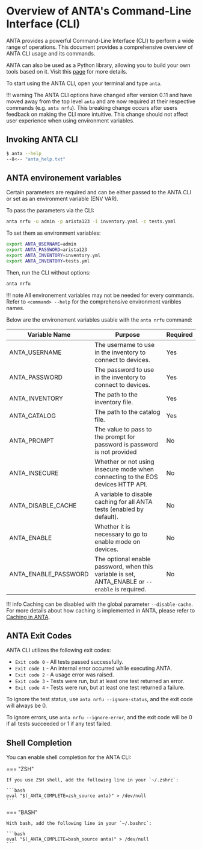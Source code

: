 <!--
  ~ Copyright (c) 2023 Arista Networks, Inc.
  ~ Use of this source code is governed by the Apache License 2.0
  ~ that can be found in the LICENSE file.
  -->

# Overview of ANTA's Command-Line Interface (CLI)

ANTA provides a powerful Command-Line Interface (CLI) to perform a wide range of operations. This document provides a comprehensive overview of ANTA CLI usage and its commands.

ANTA can also be used as a Python library, allowing you to build your own tools based on it. Visit this [page](../advanced_usages/as-python-lib.md) for more details.

To start using the ANTA CLI, open your terminal and type `anta`.

!!! warning
    The ANTA CLI options have changed after version 0.11 and have moved away from the top level `anta` and are now required at their respective commands (e.g. `anta nrfu`). This breaking change occurs after users feedback on making the CLI more intuitive. This change should not affect user experience when using environment variables.

## Invoking ANTA CLI

```bash
$ anta --help
--8<-- "anta_help.txt"
```

## ANTA environement variables

Certain parameters are required and can be either passed to the ANTA CLI or set as an environment variable (ENV VAR).

To pass the parameters via the CLI:

```bash
anta nrfu -u admin -p arista123 -i inventory.yaml -c tests.yaml
```

To set them as environment variables:

```bash
export ANTA_USERNAME=admin
export ANTA_PASSWORD=arista123
export ANTA_INVENTORY=inventory.yml
export ANTA_INVENTORY=tests.yml
```

Then, run the CLI without options:

```bash
anta nrfu
```

!!! note
    All environement variables may not be needed for every commands.
    Refer to `<command> --help` for the comprehensive environment varibles names.

Below are the environement variables usable with the `anta nrfu` command:

| Variable Name | Purpose | Required |
| ------------- | ------- |----------|
| ANTA_USERNAME | The username to use in the inventory to connect to devices. |  Yes  |
| ANTA_PASSWORD | The password to use in the inventory to connect to devices. |  Yes  |
| ANTA_INVENTORY | The path to the inventory file. |  Yes  |
| ANTA_CATALOG | The path to the catalog file. |  Yes  |
| ANTA_PROMPT | The value to pass to the prompt for password is password is not provided |  No  |
| ANTA_INSECURE | Whether or not using insecure mode when connecting to the EOS devices HTTP API. |  No  |
| ANTA_DISABLE_CACHE | A variable to disable caching for all ANTA tests (enabled by default). |  No  |
| ANTA_ENABLE | Whether it is necessary to go to enable mode on devices. |  No  |
| ANTA_ENABLE_PASSWORD | The optional enable password, when this variable is set, ANTA_ENABLE or `--enable` is required. |  No  |

!!! info
    Caching can be disabled with the global parameter `--disable-cache`. For more details about how caching is implemented in ANTA, please refer to [Caching in ANTA](../advanced_usages/caching.md).

## ANTA Exit Codes

ANTA CLI utilizes the following exit codes:

- `Exit code 0` - All tests passed successfully.
- `Exit code 1` - An internal error occurred while executing ANTA.
- `Exit code 2` - A usage error was raised.
- `Exit code 3` - Tests were run, but at least one test returned an error.
- `Exit code 4` - Tests were run, but at least one test returned a failure.

To ignore the test status, use `anta nrfu --ignore-status`, and the exit code will always be 0.

To ignore errors, use `anta nrfu --ignore-error`, and the exit code will be 0 if all tests succeeded or 1 if any test failed.

## Shell Completion

You can enable shell completion for the ANTA CLI:

=== "ZSH"

    If you use ZSH shell, add the following line in your `~/.zshrc`:

    ```bash
    eval "$(_ANTA_COMPLETE=zsh_source anta)" > /dev/null
    ```

=== "BASH"

    With bash, add the following line in your `~/.bashrc`:

    ```bash
    eval "$(_ANTA_COMPLETE=bash_source anta)" > /dev/null
    ```
